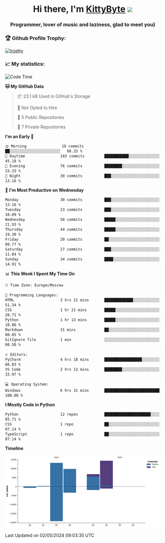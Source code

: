 <h1 align="center">Hi there, I'm <a href="https://github.com/KittyByte" target="_blank">KittyByte</a> 
<img src="https://github.com/blackcater/blackcater/raw/main/images/Hi.gif" height="32"/></h1>
<h3 align="center">Programmer, lover of music and laziness, glad to meet you)</h3>



<h3>🏆 Github Profile Trophy:</h1>

[![trophy](https://github-profile-trophy.vercel.app/?username=KittyByte&theme=gruvbox)](https://github.com/ryo-ma/github-profile-trophy)

<h3>📈 My statistics:</h1>

<!--START_SECTION:waka-->
![Code Time](http://img.shields.io/badge/Code%20Time-563%20hrs%209%20mins-blue)

**🐱 My GitHub Data** 

> 📦 23.1 kB Used in GitHub's Storage 
 > 
> 🚫 Not Opted to Hire
 > 
> 📜 5 Public Repositories 
 > 
> 🔑 7 Private Repositories 
 > 
**I'm an Early 🐤** 

```text
🌞 Morning                19 commits          ██░░░░░░░░░░░░░░░░░░░░░░░   08.33 % 
🌆 Daytime                103 commits         ███████████░░░░░░░░░░░░░░   45.18 % 
🌃 Evening                76 commits          ████████░░░░░░░░░░░░░░░░░   33.33 % 
🌙 Night                  30 commits          ███░░░░░░░░░░░░░░░░░░░░░░   13.16 % 
```
📅 **I'm Most Productive on Wednesday** 

```text
Monday                   30 commits          ███░░░░░░░░░░░░░░░░░░░░░░   13.16 % 
Tuesday                  23 commits          ███░░░░░░░░░░░░░░░░░░░░░░   10.09 % 
Wednesday                50 commits          █████░░░░░░░░░░░░░░░░░░░░   21.93 % 
Thursday                 44 commits          █████░░░░░░░░░░░░░░░░░░░░   19.30 % 
Friday                   20 commits          ██░░░░░░░░░░░░░░░░░░░░░░░   08.77 % 
Saturday                 27 commits          ███░░░░░░░░░░░░░░░░░░░░░░   11.84 % 
Sunday                   34 commits          ████░░░░░░░░░░░░░░░░░░░░░   14.91 % 
```


📊 **This Week I Spent My Time On** 

```text
🕑︎ Time Zone: Europe/Moscow

💬 Programming Languages: 
HTML                     3 hrs 21 mins       █████████████░░░░░░░░░░░░   51.34 % 
CSS                      1 hr 21 mins        █████░░░░░░░░░░░░░░░░░░░░   20.71 % 
Python                   1 hr 13 mins        █████░░░░░░░░░░░░░░░░░░░░   18.86 % 
Markdown                 31 mins             ██░░░░░░░░░░░░░░░░░░░░░░░   08.05 % 
GitIgnore file           1 min               ░░░░░░░░░░░░░░░░░░░░░░░░░   00.50 % 

🔥 Editors: 
PyCharm                  4 hrs 18 mins       █████████████████░░░░░░░░   66.03 % 
VS Code                  2 hrs 13 mins       ████████░░░░░░░░░░░░░░░░░   33.97 % 

💻 Operating System: 
Windows                  6 hrs 31 mins       █████████████████████████   100.00 % 
```

**I Mostly Code in Python** 

```text
Python                   12 repos            █████████████████████░░░░   85.71 % 
CSS                      1 repo              ██░░░░░░░░░░░░░░░░░░░░░░░   07.14 % 
TypeScript               1 repo              ██░░░░░░░░░░░░░░░░░░░░░░░   07.14 % 
```



**Timeline**

![Lines of Code chart](https://raw.githubusercontent.com/KittyByte/KittyByte/main/assets/bar_graph.png)


 Last Updated on 02/05/2024 09:03:35 UTC
<!--END_SECTION:waka-->
